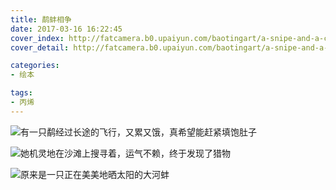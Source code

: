 ```yaml
---
title: 鹬蚌相争
date: 2017-03-16 16:22:45
cover_index: http://fatcamera.b0.upaiyun.com/baotingart/a-snipe-and-a-clam-locked-in-combat/asaaclic01-500x500.jpg
cover_detail: http://fatcamera.b0.upaiyun.com/baotingart/a-snipe-and-a-clam-locked-in-combat/asaaclic-ring2-1300x500.jpg

categories:
- 绘本

tags:
- 丙烯
---
```


![有一只鹬经过长途的飞行，又累又饿，真希望能赶紧填饱肚子](http://fatcamera.b0.upaiyun.com/baotingart/a-snipe-and-a-clam-locked-in-combat/asaaclic01-960.jpg)

![她机灵地在沙滩上搜寻着，运气不赖，终于发现了猎物](http://fatcamera.b0.upaiyun.com/baotingart/a-snipe-and-a-clam-locked-in-combat/asaaclic02-960.jpg)

![原来是一只正在美美地晒太阳的大河蚌](http://fatcamera.b0.upaiyun.com/baotingart/a-snipe-and-a-clam-locked-in-combat/asaaclic03-960.jpg)
